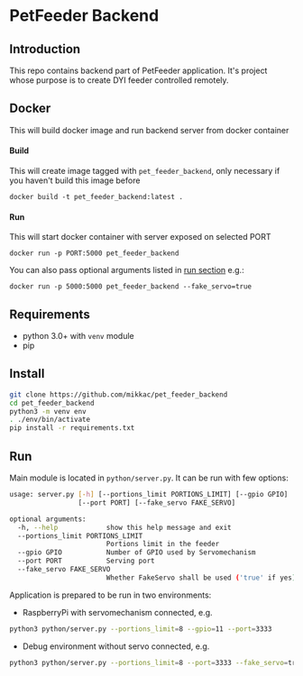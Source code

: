 # PetFeeder Backend 

## Introduction
This repo contains backend part of PetFeeder application. It's project whose purpose is to create DYI feeder controlled remotely.

## Docker
This will build docker image and run backend server from docker container

#### Build
This will create image tagged with `pet_feeder_backend`, only necessary if you haven't build this image before

 ```
 docker build -t pet_feeder_backend:latest .
 ```

 #### Run
This will start docker container with server exposed on selected PORT

 ```
 docker run -p PORT:5000 pet_feeder_backend
 ```

You can also pass optional arguments listed in [run section](#run) e.g.:

```
docker run -p 5000:5000 pet_feeder_backend --fake_servo=true
```

## Requirements
* python 3.0+ with `venv` module
* pip

## Install

```bash
git clone https://github.com/mikkac/pet_feeder_backend
cd pet_feeder_backend
python3 -m venv env
. ./env/bin/activate
pip install -r requirements.txt
```

## <a name="run"></a>Run
Main module is located in `python/server.py`. It can be run with few options:
```bash
usage: server.py [-h] [--portions_limit PORTIONS_LIMIT] [--gpio GPIO]
                 [--port PORT] [--fake_servo FAKE_SERVO]

optional arguments:
  -h, --help            show this help message and exit
  --portions_limit PORTIONS_LIMIT
                        Portions limit in the feeder
  --gpio GPIO           Number of GPIO used by Servomechanism
  --port PORT           Serving port
  --fake_servo FAKE_SERVO
                        Whether FakeServo shall be used ('true' if yes)
```
Application is prepared to be run in two environments:
* RaspberryPi with servomechanism connected, e.g.
```bash
python3 python/server.py --portions_limit=8 --gpio=11 --port=3333
```

* Debug environment without servo connected, e.g.
```bash
python3 python/server.py --portions_limit=8 --port=3333 --fake_servo=true
```
